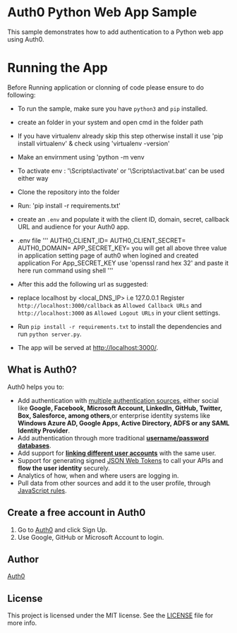 # Auth0 Python Web App Sample
This sample demonstrates how to add authentication to a Python web app using Auth0.

# Running the App
Before Running application or clonning of code please ensure to do following:
- To run the sample, make sure you have `python3` and `pip` installed.
- create an folder in your system and open cmd in the folder path
- If you have virtualenv already skip this step otherwise install it use 'pip install virtualenv' & check using 'virtualenv -version'
- Make an envirnment using 'python -m venv <nameforyourenv>
- To activate env : '<nameforyourenv>\Scripts\activate' or '<nameforyourenv>\Scripts\activat.bat' can be used either way
- Clone the repository into the folder
- Run: 'pip install -r requirements.txt'
- create an `.env` and populate it with the client ID, domain, secret, callback URL and audience for your
Auth0 app.

- .env file
  '''
     AUTH0_CLIENT_ID=
     AUTH0_CLIENT_SECRET=
     AUTH0_DOMAIN=
     APP_SECRET_KEY=
you will get all above three value in application setting page of auth0 when logined and created application
For App_SECRET_KEY use 'openssl rand hex 32' and paste it here run command using shell
'''
- After this add the following url as suggested:
- replace localhost by <local_DNS_IP> i.e 127.0.0.1 
Register `http://localhost:3000/callback` as `Allowed Callback URLs` and `http://localhost:3000`
as `Allowed Logout URLs` in your client settings.

- Run `pip install -r requirements.txt` to install the dependencies and run `python server.py`.
- The app will be served at [http://localhost:3000/](http://localhost:3000/).

## What is Auth0?
Auth0 helps you to:
* Add authentication with [multiple authentication sources](https://auth0.com/docs/identityproviders),
either social like **Google, Facebook, Microsoft Account, LinkedIn, GitHub, Twitter, Box, Salesforce, among others**,or
enterprise identity systems like **Windows Azure AD, Google Apps, Active Directory, ADFS or any SAML Identity Provider**.
* Add authentication through more traditional **[username/password databases](https://docs.auth0.com/mysql-connection-tutorial)**.
* Add support for **[linking different user accounts](https://auth0.com/docs/link-accounts)** with the same user.
* Support for generating signed [JSON Web Tokens](https://auth0.com/docs/jwt) to call your APIs and
**flow the user identity** securely.
* Analytics of how, when and where users are logging in.
* Pull data from other sources and add it to the user profile, through [JavaScript rules](https://auth0.com/docs/rules).

## Create a free account in Auth0

1. Go to [Auth0](https://auth0.com) and click Sign Up.
2. Use Google, GitHub or Microsoft Account to login.

## Author

[Auth0](https://auth0.com)

## License

This project is licensed under the MIT license. See the [LICENSE](../LICENSE) file for more info.
